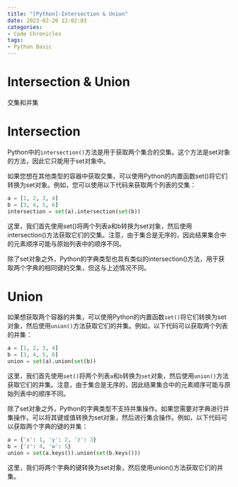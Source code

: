 ```yaml
---
title: "[Python]-Intersection & Union"
date: 2023-02-20 12:02:03
categories:
- Code Chronicles
tags:
- Python Basic
---
```

# Intersection & Union

交集和并集

# Intersection

Python中的`intersection()`方法是用于获取两个集合的交集。这个方法是set对象的方法，因此它只能用于set对象中。

如果您想在其他类型的容器中获取交集，可以使用Python的内置函数set()将它们转换为set对象。例如，您可以使用以下代码来获取两个列表的交集：

```python
a = [1, 2, 3, 4]
b = [3, 4, 5, 6]
intersection = set(a).intersection(set(b))
```

这里，我们首先使用set()将两个列表a和b转换为set对象，然后使用intersection()方法获取它们的交集。注意，由于集合是无序的，因此结果集合中的元素顺序可能与原始列表中的顺序不同。

除了set对象之外，Python的字典类型也具有类似的intersection()方法，用于获取两个字典的相同键的交集，但这与上述情况不同。

# Union

如果想获取两个容器的并集，可以使用Python的内置函数`set()`将它们转换为set对象，然后使用`union()`方法获取它们的并集。例如，以下代码可以获取两个列表的并集：

```python
a = [1, 2, 3, 4]
b = [3, 4, 5, 6]
union = set(a).union(set(b))
```

这里，我们首先使用`set()`将两个列表`a`和`b`转换为`set`对象，然后使用`union()`方法获取它们的并集。注意，由于集合是无序的，因此结果集合中的元素顺序可能与原始列表中的顺序不同。

除了set对象之外，Python的字典类型不支持并集操作。如果您需要对字典进行并集操作，可以将其键或值转换为set对象，然后进行集合操作。例如，以下代码可以获取两个字典的键的并集：

```python
a = {'x': 1, 'y': 2, 'z': 3}
b = {'z': 4, 'w': 5}
union = set(a.keys()).union(set(b.keys()))
```

这里，我们将两个字典的键转换为set对象，然后使用union()方法获取它们的并集。